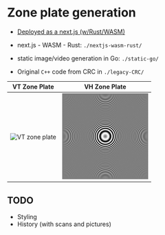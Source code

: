 # Zone plate generation

- [Deployed as a next.js (w/Rust/WASM)](https://zone.v.imetrical.com/)

- next.js - WASM - Rust: `./nextjs-wasm-rust/`
- static image/video generation in Go: `./static-go/`
- Original `C++` code from CRC in `./legacy-CRC/`

| VT Zone Plate | VH Zone Plate |
|:-:|:-:|
| <img src="./vt-zone.gif" alt="VT zone plate" width="200" height="200">|<img src="./vh-zone.png" alt="VH zone plate" width="200" height="200">|

## TODO

- Styling
- History (with scans and pictures)